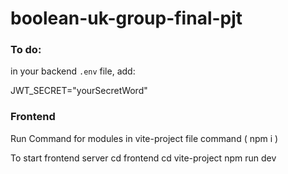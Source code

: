 # boolean-uk-group-final-pjt

### To do:

in your backend `.env` file, add:

JWT_SECRET="yourSecretWord"


### Frontend

Run Command for modules in vite-project file command ( npm i )

To start frontend server cd frontend cd vite-project npm run dev

